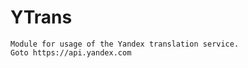 
YTrans
=======

    Module for usage of the Yandex translation service.
    Goto https://api.yandex.com
